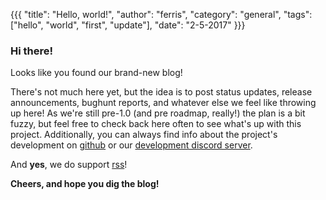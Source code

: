 {{{
  "title": "Hello, world!",
  "author": "ferris",
  "category": "general",
  "tags": ["hello", "world", "first", "update"],
  "date": "2-5-2017"
}}}

### Hi there!

Looks like you found our brand-new blog!

<!--more-->

There's not much here yet, but the idea is to post status updates, release announcements, bughunt reports, and whatever else we feel like throwing up here! As we're still pre-1.0 (and pre roadmap, really!) the plan is a bit fuzzy, but feel free to check back here often to see what's up with this project. Additionally, you can always find info about the project's development on [github](https://github.com/emu-rs/rustual-boy) or our [development discord server](https://discordapp.com/invite/65j9YMA).

And **yes**, we do support [rss](http://localhost:3000/rss)!

**Cheers, and hope you dig the blog!**
